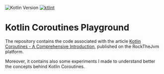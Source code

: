 ![Kotlin Version](https://img.shields.io/badge/Kotlin-1.9.0-blue?style=flat&logo=kotlin)
<a href="https://pinterest.github.io/ktlint/"><img src="https://img.shields.io/badge/code%20style-%E2%9D%A4-FF4081.svg" alt="ktlint"></a>

# Kotlin Coroutines Playground

The repository contains the code associated with the article [Kotlin Coroutines - A Comprehensive Introduction](https://blog.rockthejvm.com/kotlin-coroutines-101/), published on the RockTheJvm platform.

Moreover, it contains also some experiments I made to understand better the concepts behind Kotlin Coroutines.
